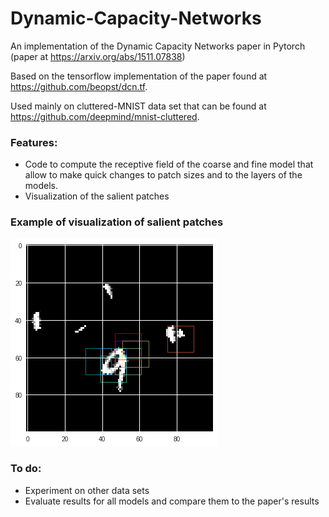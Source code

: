 # Dynamic-Capacity-Networks
An implementation of the Dynamic Capacity Networks paper in Pytorch (paper at https://arxiv.org/abs/1511.07838)

Based on the tensorflow implementation of the paper found at https://github.com/beopst/dcn.tf.

Used mainly on cluttered-MNIST data set that can be found at https://github.com/deepmind/mnist-cluttered.

### Features:
- Code to compute the receptive field of the coarse and fine model that allow
to make quick changes to patch sizes and to the layers of the models.
- Visualization of the salient patches 

### Example of visualization of salient patches
![Example](example_mnist.png)

### To do: 
- Experiment on other data sets
- Evaluate results for all models and compare them to the paper's results
